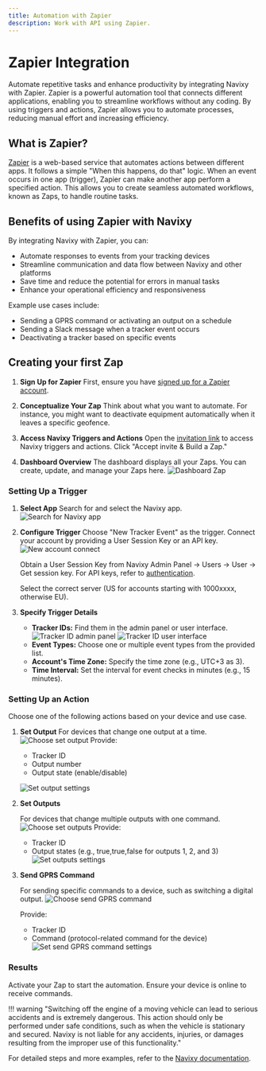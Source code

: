```yaml
---
title: Automation with Zapier
description: Work with API using Zapier.
---
```

# Zapier Integration

Automate repetitive tasks and enhance productivity by integrating Navixy with Zapier. Zapier is a powerful automation tool that connects different applications, enabling you to streamline workflows without any coding. By using triggers and actions, Zapier allows you to automate processes, reducing manual effort and increasing efficiency.

## What is Zapier?

[Zapier](https://zapier.com) is a web-based service that automates actions between different apps. It follows a simple "When this happens, do that" logic. When an event occurs in one app (trigger), Zapier can make another app perform a specified action. This allows you to create seamless automated workflows, known as Zaps, to handle routine tasks.

## Benefits of using Zapier with Navixy

By integrating Navixy with Zapier, you can:

- Automate responses to events from your tracking devices
- Streamline communication and data flow between Navixy and other platforms
- Save time and reduce the potential for errors in manual tasks
- Enhance your operational efficiency and responsiveness

Example use cases include:

- Sending a GPRS command or activating an output on a schedule
- Sending a Slack message when a tracker event occurs
- Deactivating a tracker based on specific events

## Creating your first Zap

1. **Sign Up for Zapier**
   First, ensure you have [signed up for a Zapier account](https://zapier.com/sign-up/).

2. **Conceptualize Your Zap**
   Think about what you want to automate. For instance, you might want to deactivate equipment automatically when it leaves a specific geofence.

3. **Access Navixy Triggers and Actions**
   Open the [invitation link](https://zapier.com/developer/public-invite/150604/ce501cb480b559ee2b402283f0c8faa9/) to access Navixy triggers and actions. Click "Accept invite & Build a Zap."

4. **Dashboard Overview**
   The dashboard displays all your Zaps. You can create, update, and manage your Zaps here.
   ![Dashboard Zap](../general/assets/dashboardZap.png)

### Setting Up a Trigger

1. **Select App**
   Search for and select the Navixy app.
   ![Search for Navixy app](../general/assets/searchApp.png)

2. **Configure Trigger**
   Choose "New Tracker Event" as the trigger. Connect your account by providing a User Session Key or an API key.
   ![New account connect](../general/assets/newAccountConnect.png)

   Obtain a User Session Key from Navixy Admin Panel -> Users -> User -> Get session key. For API keys, refer to [authentication](../backend-api/getting-started/authentication.md).

   Select the correct server (US for accounts starting with 1000xxxx, otherwise EU).

3. **Specify Trigger Details**

    * **Tracker IDs:** Find them in the admin panel or user interface.
      ![Tracker ID admin panel](../general/assets/trackerIDPanel.png)
      ![Tracker ID user interface](../general/assets/trackerIDUI.png)
    * **Event Types:** Choose one or multiple event types from the provided list.
    * **Account's Time Zone:** Specify the time zone (e.g., UTC+3 as 3).
    * **Time Interval:** Set the interval for event checks in minutes (e.g., 15 minutes).

### Setting Up an Action

Choose one of the following actions based on your device and use case.

1. **Set Output**
   For devices that change one output at a time.
   ![Choose set output](../general/assets/choose-set-output.png)
   Provide:

   - Tracker ID
   - Output number
   - Output state (enable/disable)

   ![Set output settings](../general/assets/set-output-settings.png)

2. **Set Outputs**

   For devices that change multiple outputs with one command.
   ![Choose set outputs](../general/assets/choose-set-outputs.png)
   Provide:

   - Tracker ID
   - Output states (e.g., true,true,false for outputs 1, 2, and 3)
   ![Set outputs settings](../general/assets/set-outputs-settings.png)

3. **Send GPRS Command**

   For sending specific commands to a device, such as switching a digital output.
   ![Choose send GPRS command](../general/assets/choose-send-gprs-command.png)
   
   Provide:

   - Tracker ID
   - Command (protocol-related command for the device)
   ![Set send GPRS command settings](../general/assets/set-send-gprs-command-settings.png)

### Results

Activate your Zap to start the automation. Ensure your device is online to receive commands.

!!! warning "Switching off the engine of a moving vehicle can lead to serious accidents and is extremely dangerous. This action should only be performed under safe conditions, such as when the vehicle is stationary and secured. Navixy is not liable for any accidents, injuries, or damages resulting from the improper use of this functionality."

For detailed steps and more examples, refer to the [Navixy documentation](../general/getting-started.md).